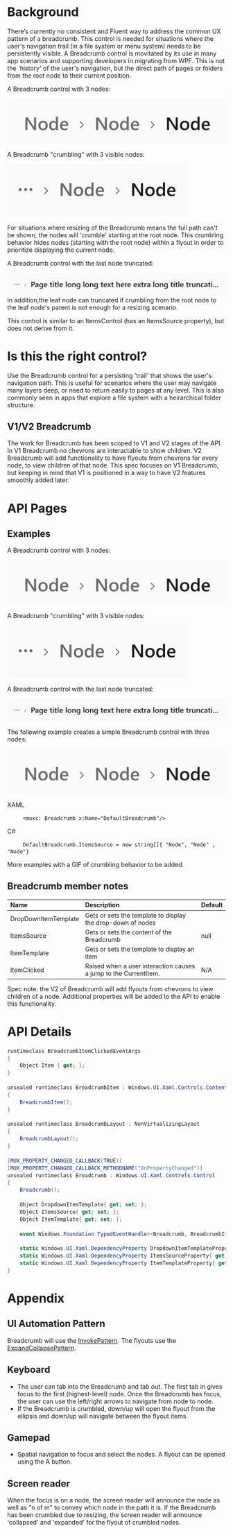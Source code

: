 
# Background
There’s currently no consistent and Fluent way to address the common UX pattern of a breadcrumb.
This control is needed for situations where the user's navigation trail (in a file system or menu system) needs
to be persistently visible.
A Breadcrumb control is movitated by its use in many app scenarios and supporting developers in migrating from WPF.
This is not the 'history' of the user's navigation, but the direct path of pages or folders from
the root node to their current position. 

A Breadcrumb control with 3 nodes:

![Breadcrumb default with 3 nodes](images/Breadcrumb_default.PNG)

A Breadcrumb "crumbling" with 3 visible nodes:

![Breadcrumb crumbling with 3 visible nodes](images/Breadcrumb_crumbling.PNG)

For situations where resizing of the Breadcrumb means the full path can't be shown,
the nodes will 'crumble' starting at the root node. This crumbling behavior hides nodes (starting with the root node) within a flyout in order to prioritize displaying the current node. 

A Breadcrumb control with the last node truncated:

![Breadcrumb_crumbled with last node truncated](images/Breadcrumb_truncation.PNG)
In addition,the leaf node can truncated if crumbling from the root node to the leaf node's parent is not enough for a resizing scenario. 

This control is similar to an ItemsControl (has an ItemsSource property), but does not derive from it.

# Is this the right control?
Use the Breadcrumb control for a persisting 'trail' that shows the user's navigation path. This is useful for scenarios where the user may navigate many layers deep, or need to return easily to pages at any level. This is also commonly seen in apps that explore a file system with a heirarchical folder structure. 


## V1/V2 Breadcrumb

The work for Breadcrumb has been scoped to V1 and V2 stages of the API.
In V1 Breadcrumb no chevrons are interactable to show children.
V2 Breadcrumb will add functionality to have flyouts from chevrons for every node,
to view children of that node. This spec focuses on V1 Breadcrumb,
but keeping in mind that V1 is positioned in a way to have V2 features smoothly added later. 

# API Pages

## Examples
A Breadcrumb control with 3 nodes:

![Breadcrumb default with 3 nodes](images/Breadcrumb_default.PNG)

A Breadcrumb "crumbling" with 3 visible nodes:

![Breadcrumb crumbling with 3 visible nodes](images/Breadcrumb_crumbling.PNG)

A Breadcrumb control with the last node truncated:

![Breadcrumb_crumbled with last node truncated](images/Breadcrumb_truncation.PNG)

The following example creates a simple Breadcrumb control with three nodes:

![Breadcrumb default with 3 nodes](images/Breadcrumb_default.PNG)

XAML
~~~~ 
     <muxc: Breadcrumb x:Name="DefaultBreadcrumb"/> 
~~~~

C#
~~~~ 
     DefaultBreadcrumb.ItemsSource = new string[]{ "Node", "Node" , "Node"}
~~~~

More examples with a GIF of crumbling behavior to be added.

## Breadcrumb member notes

| Name | Description | Default |
| :---------- | :------- | :------- |
| DropDownItemTemplate | Gets or sets the template to display the drop-down of nodes | 
| ItemsSource | Gets or sets the content of the Breadcrumb | null |
| ItemTemplate | Gets or sets the template to display an item|  | 
| ItemClicked | Raised when a user interaction causes a jump to the CurrentItem.  | N/A |

Spec note: the V2 of Breadcrumb will add flyouts from chevrons to view children of a node.
Additional properties will be added to the API to enable this functionality. 

# API Details

```cs
runtimeclass BreadcrumbItemClickedEventArgs
{
    Object Item { get; };
}

unsealed runtimeclass BreadcrumbItem : Windows.UI.Xaml.Controls.ContentControl
{
    BreadcrumbItem();
}

unsealed runtimeclass BreadcrumbLayout : NonVirtualizingLayout
{
    BreadcrumbLayout();
}

[MUX_PROPERTY_CHANGED_CALLBACK(TRUE)]
[MUX_PROPERTY_CHANGED_CALLBACK_METHODNAME("OnPropertyChanged")]
unsealed runtimeclass Breadcrumb : Windows.UI.Xaml.Controls.Control
{
    Breadcrumb();

    Object DropdownItemTemplate{ get; set; };
    Object ItemsSource{ get; set; };
    Object ItemTemplate{ get; set; };

    event Windows.Foundation.TypedEventHandler<Breadcrumb, BreadcrumbItemClickedEventArgs> ItemClicked;

    static Windows.UI.Xaml.DependencyProperty DropdownItemTemplateProperty{ get; };
    static Windows.UI.Xaml.DependencyProperty ItemsSourceProperty{ get; };
    static Windows.UI.Xaml.DependencyProperty ItemTemplateProperty{ get; };
}
```

# Appendix

## UI Automation Pattern

Breadcrumb will use the
[InvokePattern](!https://docs.microsoft.com/dotnet/framework/ui-automation/implementing-the-ui-automation-invoke-control-pattern). The flyouts use the [ExpandCollapsePattern](https://docs.microsoft.com/dotnet/api/system.windows.automation.expandcollapsepattern).

## Keyboard

* The user can tab into the Breadcrumb and tab out.
The first tab in gives focus to the first (highest-level) node.
Once the Breadcrumb has focus, the user can use the left/right arrows to navigate from node to node.
* If the Breadcrumb is crumbled, down/up will open the flyout from
the ellipsis and down/up will navigate between the flyout items

## Gamepad

* Spatial navigation to focus and select the nodes. A flyout can be opened using the A button. 

## Screen reader

When the focus is on a node, the screen reader will announce the node
as well as "n of m" to convey which node in the path it is.
If the Breadcrumb has been crumbled due to resizing,
the screen reader will announce 'collapsed' and 'expanded' for the flyout of crumbled nodes. 
